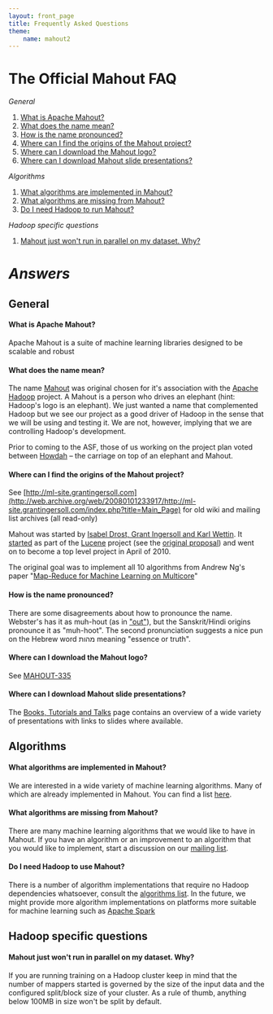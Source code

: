 ```yaml
---
layout: front_page
title: Frequently Asked Questions
theme: 
    name: mahout2
---
```


# The Official Mahout FAQ

*General*

1. [What is Apache Mahout?](#whatis)
1. [What does the name mean?](#mean)
1. [How is the name pronounced?](#pronounce)
1. [Where can I find the origins of the Mahout project?](#historical)
1. [Where can I download the Mahout logo?](#downloadlogo)
1. [Where can I download Mahout slide presentations?](#presentations)

*Algorithms*

1. [What algorithms are implemented in Mahout?](#algos)
1. [What algorithms are missing from Mahout?](#todo)
1. [Do I need Hadoop to run Mahout?](#hadoop)

*Hadoop specific questions*

1. [Mahout just won't run in parallel on my dataset. Why?](#split)


# *Answers*


## General


<a name="whatis"></a>
#### What is Apache Mahout?

Apache Mahout is a suite of machine learning libraries designed to be
scalable and robust

<a name="mean"></a>
#### What does the name mean?

The name [Mahout](http://en.wikipedia.org/wiki/Mahout)
 was original chosen for it's association with the [Apache Hadoop](http://hadoop.apache.org)
 project.  A Mahout is a person who drives an elephant (hint: Hadoop's logo
is an elephant).  We just wanted a name that complemented Hadoop but we see
our project as a good driver of Hadoop in the sense that we will be using
and testing it.  We are not, however, implying that we are controlling
Hadoop's development.

Prior to coming to the ASF, those of us working on the project plan voted between [Howdah](http://en.wikipedia.org/wiki/Howdah) – the carriage on top of an elephant and Mahout.

<a name="historical"></a>
#### Where can I find the origins of the Mahout project?

See [http://ml-site.grantingersoll.com](http://web.archive.org/web/20080101233917/http://ml-site.grantingersoll.com/index.php?title=Main_Page)
 for old wiki and mailing list archives (all read-only)

Mahout was started by <a href="http://web.archive.org/web/20071228055210/http://ml-site.grantingersoll.com/index.php?title=Main_Page" class="external-link" rel="nofollow">Isabel Drost, Grant Ingersoll and Karl Wettin</a>. It <a href="http://web.archive.org/web/20080201093120/http://lucene.apache.org/#22+January+2008+-+Lucene+PMC+Approves+Mahout+Machine+Learning+Project" class="external-link" rel="nofollow">started</a> as part of the <a href="http://lucene.apache.org" class="external-link" rel="nofollow">Lucene</a> project (see the <a href="http://web.archive.org/web/20080102151102/http://ml-site.grantingersoll.com/index.php?title=Incubator_proposal" class="external-link" rel="nofollow">original proposal</a>) and went on to become a top level project in April of 2010.</p><p style="text-align: left;">The original goal was to implement all 10 algorithms from Andrew Ng's paper &quot;<a href="http://ai.stanford.edu/~ang/papers/nips06-mapreducemulticore.pdf" class="external-link" rel="nofollow">Map-Reduce for Machine Learning on Multicore</a>&quot;</p>

<a name="pronounce"></a>
#### How is the name pronounced?

There are some disagreements about how to pronounce the name. Webster's has it as muh-hout (as in ["out"](http://dictionary.reference.com/browse/mahout)), but the Sanskrit/Hindi origins pronounce it as "muh-hoot". The second pronunciation suggests a nice pun on the Hebrew word מהות meaning "essence or truth".

<a name="downloadlogo"></a>
#### Where can I download the Mahout logo?

See [MAHOUT-335](https://issues.apache.org/jira/browse/MAHOUT-335)


<a name="presentations"></a>
#### Where can I download Mahout slide presentations?

The [Books, Tutorials and Talks](https://mahout.apache.org/general/books-tutorials-and-talks.html)
 page contains an overview of a wide variety of presentations with links to slides where available.

## Algorithms

<a name="algos"></a>
#### What algorithms are implemented in Mahout?

We are interested in a wide variety of machine learning algorithms. Many of
which are already implemented in Mahout. You can find a list [here](https://mahout.apache.org/users/basics/algorithms.html).

<a name="todo"></a>
#### What algorithms are missing from Mahout?

There are many machine learning algorithms that we would like to have in
Mahout. If you have an algorithm or an improvement to an algorithm that you would
like to implement, start a discussion on our [mailing list](https://mahout.apache.org/general/mailing-lists,-irc-and-archives.html).

<a name="hadoop"></a>
#### Do I need Hadoop to use Mahout?

There is a number of algorithm implementations that require no Hadoop dependencies whatsoever, consult the [algorithms list](https://mahout.apache.org/users/basics/algorithms.html). In the future, we might provide more algorithm implementations on platforms more suitable for machine learning such as [Apache Spark](http://spark.apache.org)

## Hadoop specific questions
<a name="split"></a>
#### Mahout just won't run in parallel on my dataset. Why?

If you are running training on a Hadoop cluster keep in mind that the number of mappers started is governed by the size of the input data and the configured split/block size of your cluster. As a rule of thumb,
anything below 100MB in size won't be split by default. 